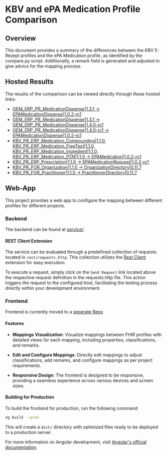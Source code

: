 # KBV and ePA Medication Profile Comparison

## Overview

This document provides a summary of the differences between the KBV E-Rezept profiles and the ePA Medication profile, as identified by the compare.py script. Additionally, a remark field is generated and adjusted to give advice for the mapping process.

## Hosted Results

The results of the comparison can be viewed directly through these hosted links:

- [GEM_ERP_PR_MedicationDispense|1.3.1 -> EPAMedicationDispense|1.0.2-rc1](https://svensommer.github.io/structure_comparer/projects/erp/docs/GEM_ERP_PR_MedicationDispense|1.3.1_to_EPAMedicationDispense|1.0.2-rc1.html)
- [GEM_ERP_PR_MedicationDispense|1.3.1 -> GEM_ERP_PR_MedicationDispense|1.4.0-rc1](https://svensommer.github.io/structure_comparer/projects/erp/docs/GEM_ERP_PR_MedicationDispense|1.3.1_to_GEM_ERP_PR_MedicationDispense|1.4.0-rc1.html)
- [GEM_ERP_PR_MedicationDispense|1.4.0-rc1 -> EPAMedicationDispense|1.0.2-rc1](https://svensommer.github.io/structure_comparer/projects/erp/docs/GEM_ERP_PR_MedicationDispense|1.4.0-rc1_to_EPAMedicationDispense|1.0.2-rc1.html)
- [KBV_PR_ERP_Medication_Compounding|1.1.0, KBV_PR_ERP_Medication_FreeText|1.1.0, KBV_PR_ERP_Medication_Ingredient|1.1.0, KBV_PR_ERP_Medication_PZN|1.1.0 -> EPAMedication|1.0.2-rc1](https://svensommer.github.io/structure_comparer/projects/erp/docs/KBV_PR_ERP_Medication_Compounding|1.1.0_KBV_PR_ERP_Medication_FreeText|1.1.0_KBV_PR_ERP_Medication_Ingredient|1.1.0_KBV_PR_ERP_Medication_PZN|1.1.0_to_EPAMedication|1.0.2-rc1.html)
- [KBV_PR_ERP_Prescription|1.1.0 -> EPAMedicationRequest|1.0.2-rc1](https://svensommer.github.io/structure_comparer/projects/erp/docs/KBV_PR_ERP_Prescription|1.1.0_to_EPAMedicationRequest|1.0.2-rc1.html)
- [KBV_PR_FOR_Organization|1.1.0 -> OrganizationDirectory|0.11.7](https://svensommer.github.io/structure_comparer/projects/erp/docs/KBV_PR_FOR_Organization|1.1.0_to_OrganizationDirectory|0.11.7.html)
- [KBV_PR_FOR_Practitioner|1.1.0 -> PractitionerDirectory|0.11.7](https://svensommer.github.io/structure_comparer/projects/erp/docs/KBV_PR_FOR_Practitioner|1.1.0_to_PractitionerDirectory|0.11.7.html)

## Web-App

This project provides a web app to configure the mapping between different profiles for different projects.

### Backend

The backend can be found at [service/](service/README.md).

#### REST Client Extension

The service can be evaluated through a predefined collection of requests located in `rest/requests.http`. This collection utilizes the [Rest Client](`https://marketplace.visualstudio.com/items?itemName=humao.rest-client`) extension for easy execution.

To execute a request, simply click on the `Send Request` link located above the respective request definition in the requests.http file. This action triggers the request to the configured host, facilitating the testing process directly within your development environment.

### Frontend

Frontend is currently moved to a [seperate Repo](https://github.com/SvenSommer/structure_comparer_frontend)

#### Features

- **Mappings Visualization**: Visualize mappings between FHIR profiles with detailed views for each mapping, including properties, classifications, and remarks.

- **Edit and Configure Mappings**: Directly edit mappings to adjust classifications, add remarks, and configure mappings as per project requirements.

- **Responsive Design**: The frontend is designed to be responsive, providing a seamless experience across various devices and screen sizes.

#### Building for Production

To build the frontend for production, run the following command:

```bash
ng build --prod
```

This will create a `dist/` directory with optimized files ready to be deployed to a production server.

For more information on Angular development, visit [Angular's official documentation](https://angular.io/docs).
